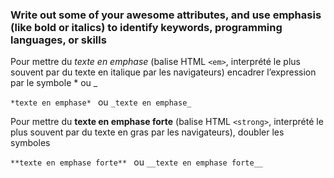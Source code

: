 ### Write out some of your awesome attributes, and use emphasis (like bold or italics) to identify keywords, programming languages, or skills
Pour mettre du *texte en emphase* (balise HTML `<em>`, interprété le plus souvent par du texte en italique par les navigateurs) encadrer l’expression par le symbole * ou _

`*texte en emphase* ` ou `_texte en emphase_`

Pour mettre du  **texte en emphase forte** (balise HTML `<strong>`, interprété le plus souvent par du texte en gras par les navigateurs), doubler les symboles 

`**texte en emphase forte** ` ou `__texte en emphase forte__`
